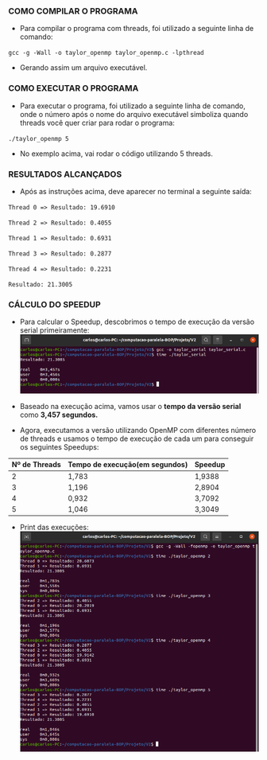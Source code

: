 ### COMO COMPILAR O PROGRAMA

  - Para compilar o programa com threads, foi utilizado a seguinte linha de comando:

   `gcc -g -Wall -o taylor_openmp taylor_openmp.c -lpthread`

  - Gerando assim um arquivo executável.

### COMO EXECUTAR O PROGRAMA

  - Para executar o programa, foi utilizado a seguinte linha de comando, onde o número após o nome do arquivo executável simboliza quando threads você quer criar para rodar o programa:

  `./taylor_openmp 5`
	
 - No exemplo acima, vai rodar o código utilizando 5 threads.

### RESULTADOS ALCANÇADOS
  - Após as instruções acima, deve aparecer no terminal a seguinte saída:

`Thread 0 => Resultado: 19.6910` 

`Thread 2 => Resultado: 0.4055`

`Thread 1 => Resultado: 0.6931`

`Thread 3 => Resultado: 0.2877`

`Thread 4 => Resultado: 0.2231`

`Resultado: 21.3005`


### CÁLCULO DO SPEEDUP

  - Para calcular o Speedup, descobrimos o tempo de execução da versão serial primeiramente:
  ![enter image description here](https://github.com/Karluss/computacao-paralela-BOP/blob/master/images/Captura%20de%20tela%20de%202022-05-15%2019-18-30.png?raw=true)
   - Baseado na execução acima, vamos usar o **tempo da versão serial** como **3,457 segundos.**

 - Agora, executamos a versão utilizando OpenMP com diferentes número de threads e usamos o tempo de execução de cada um para conseguir os seguintes Speedups:

|Nº de Threads|Tempo de execução(em segundos)|Speedup|
|--|--|--|
| 2 |1,783 |1,9388 |
| 3 |1,196 |2,8904 |
| 4 |0,932 |3,7092 |
| 5 |1,046 |3,3049 |

 - Print das execuções: 
 ![enter image description here](https://github.com/Karluss/computacao-paralela-BOP/blob/master/images/Captura%20de%20tela%20de%202022-05-15%2019-29-54.png?raw=true)
